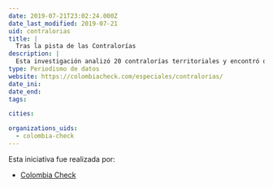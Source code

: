 ```yaml
---
date: 2019-07-21T23:02:24.000Z
date_last_modified: 2019-07-21
uid: contralorias
title: |
  Tras la pista de las Contralorías
description: |
  Esta investigación analizó 20 contralorías territoriales y encontró que 16 tienen cercanía con sus vigilados, sea por amistad, carrera política y hasta por relaciones familiares.
type: Periodismo de datos
website: https://colombiacheck.com/especiales/contralorias/
date_ini: 
date_end: 
tags:

cities: 

organizations_uids:
  - colombia-check
---
```


Esta iniciativa fue realizada por:

- [Colombia Check](/organizaciones/colombia-check)
